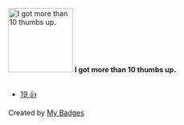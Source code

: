 <img src="https://my-badges.github.io/my-badges/thumbs-up-10.png" alt="I got more than 10 thumbs up." title="I got more than 10 thumbs up." width="128">
<strong>I got more than 10 thumbs up.</strong>
<br><br>

* <a href="https://github.com/VSCodeVim/Vim/issues/9668#issuecomment-2976567562">19 👍</a>


Created by <a href="https://github.com/my-badges/my-badges">My Badges</a>